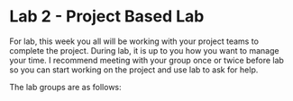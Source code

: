#  Lab 2 - Project Based Lab

For lab, this week you all will be working with your project teams to complete the project. During lab, it is up to you how you want to manage your time. I recommend meeting with your group once or twice before lab so you can start working on the project and use lab to ask for help. 



The lab groups are as follows: 



